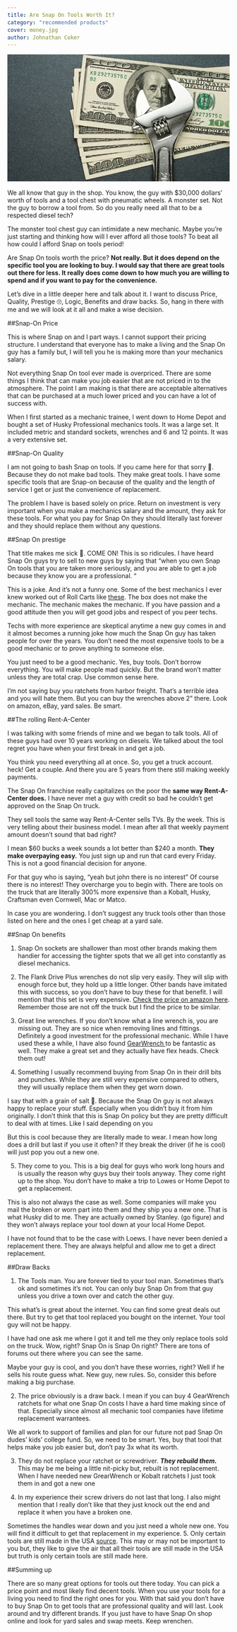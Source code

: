 ```yaml
---
title: Are Snap On Tools Worth It? 
category: "recommended products"
cover: money.jpg
author: Johnathan Coker
---
```


![unsplash.com](./money.jpg)


We all know that guy in the shop. You know, the guy with $30,000 dollars’ worth of tools and a tool chest with pneumatic wheels. A monster set. Not the guy to borrow a tool from. So do you really need all that to be a respected diesel tech?  

The monster tool chest guy can intimidate a new mechanic. Maybe you’re just starting and thinking how will I ever afford all those tools? To beat all how could I afford Snap on tools period!

Are Snap On tools worth the price? **Not really. But it does depend on the specific tool you are looking to buy. I would say that there are great tools out there for less. It really does come down to how much you are willing to spend and if you want to pay for the convenience.**

Let’s dive in a little deeper here and talk about it. I want to discuss Price, Quality, Prestige 🙄, Logic, Benefits and draw backs. So, hang in there with me and we will look at it all and make a wise decision.  


##Snap-On Price

This is where Snap on and I part ways. I cannot support their pricing structure. I understand that everyone has to make a living and the Snap On guy has a family but, I will tell you he is making more than your mechanics salary. 

Not everything Snap On tool ever made is overpriced. There are some things I think that can make you job easier that are not priced in to the atmosphere. The point I am making is that there are acceptable alternatives that can be purchased at a much lower priced and you can have a lot of success with. 

When I first started as a mechanic trainee, I went down to Home Depot and bought a set of Husky Professional mechanics tools. It was a large set. It included metric and standard sockets, wrenches and 6 and 12 points. It was a very extensive set.  



##Snap-On Quality

I am not going to bash Snap on tools. If you came here for that sorry 🙇‍. Because they do not make bad tools. They make great tools. I have some specific tools that are Snap-on because of the quality and the length of service I get or just the convenience of replacement.

The problem I have is based solely on price. Return on investment is very important when you make a mechanics salary and the amount, they ask for these tools. For what you pay for Snap On they should literally last forever and they should replace them without any questions.  

##Snap On prestige 

That title makes me sick 🤮. COME ON! This is so ridicules. I have heard Snap On guys try to sell to new guys by saying that “when you own Snap On tools that you are taken more seriously, and you are able to get a job because they know you are a professional. “

This is a joke. And it’s not a funny one. Some of the best mechanics I ever knew worked out of Roll Carts like [these]( https://amzn.to/2KsOThv). The box does not make the mechanic. The mechanic makes the mechanic. If you have passion and a good attitude then you will get good jobs and respect of you peer techs. 

Techs with more experience are skeptical anytime a new guy comes in and it almost becomes a running joke how much the Snap On guy has taken people for over the years. You don’t need the most expensive tools to be a good mechanic or to prove anything to someone else. 

You just need to be a good mechanic. Yes, buy tools. Don’t borrow everything. You will make people mad quickly. But the brand won’t matter unless they are total crap. Use common sense here. 

I’m not saying buy you ratchets from harbor freight. That’s a terrible idea and you will hate them. But you can buy the wrenches above 2” there. Look on amazon, eBay, yard sales. Be smart. 

##The rolling Rent-A-Center

I was talking with some friends of mine and we began to talk tools. All of these guys had over 10 years working on diesels. We talked about the tool regret you have when your first break in and get a job. 

You think you need everything all at once. So, you get a truck account. heck! Get a couple. And there you are 5 years from there still making weekly payments.  

The Snap On franchise really capitalizes on the poor the **same way Rent-A-Center does.** I have never met a guy with credit so bad he couldn’t get approved on the Snap On truck.

They sell tools the same way Rent-A-Center sells TVs. By the week. This is very telling about their business model. I mean after all that weekly payment amount doesn’t sound that bad right? 

I mean $60 bucks a week sounds a lot better than $240 a month. **They make overpaying easy.** You just sign up and run that card every Friday. This is not a good financial decision for anyone. 

For that guy who is saying, “yeah but john there is no interest” Of course there is no interest! They overcharge you to begin with. There are tools on the truck that are literally 300% more expensive than a Kobalt, Husky, Craftsman even Cornwell, Mac or Matco.  

In case you are wondering. I don’t suggest any truck tools other than those listed on here and the ones I get cheap at a yard sale. 

##Snap On benefits

1.	Snap On sockets are shallower than most other brands making them handier for accessing the tighter spots that we all get into constantly as diesel mechanics. 

2.	The Flank Drive Plus wrenches do not slip very easily. They will slip with enough force but, they hold up a little longer. Other bands have imitated this with success, so you don’t have to buy these for that benefit. I will mention that this set is very expensive. [Check the price on amazon here](https://amzn.to/2KsEx1c).
 Remember those are not off the truck but I find the price to be similar.

3.	Great line wrenches. If you don’t know what a line wrench is, you are missing out. They are so nice when removing lines and fittings. Definitely a good investment for the professional mechanic. While I have used these a while, I have also found [GearWrench ]( https://amzn.to/2Z018q3) to be fantastic as well. They make a great set and they actually have flex heads. Check them out! 

4.	Something I usually recommend buying from Snap On in their drill bits and punches. While they are still very expensive compared to others, they will usually replace them when they get worn down. 

I say that with a grain of salt 🧂. Because the Snap On guy is not always happy to replace your stuff. Especially when you didn’t buy it from him originally. I don’t think that this is Snap On policy but they are pretty difficult to deal with at times. Like I said depending on you

But this is cool because they are literally made to wear. I mean how long does a drill but last if you use it often? If they break the driver (if he is cool) will just pop you out a new one.

5.	They come to you. This is a big deal for guys who work long hours and is usually the reason why guys buy their tools anyway. They come right up to the shop. You don’t have to make a trip to Lowes or Home Depot to get a replacement. 

This is also not always the case as well. Some companies will make you mail the broken or worn part into them and they ship you a new one. That is what Husky did to me. They are actually owned by Stanley. (go figure) and they won’t always replace your tool down at your local Home Depot. 

I have not found that to be the case with Loews. I have never been denied a replacement there. They are always helpful and allow me to get a direct replacement. 

##Draw Backs

1.	The Tools man. You are forever tied to your tool man. Sometimes that’s ok and sometimes it’s not. You can only buy Snap On from that guy unless you drive a town over and catch the other guy. 

This what’s is great about the internet. You can find some great deals out there. But try to get that tool replaced you bought on the internet. Your tool guy will not be happy. 

I have had one ask me where I got it and tell me they only replace tools sold on the truck. Wow, right? Snap On is Snap On right? There are tons of forums out there where you can see the same.

Maybe your guy is cool, and you don’t have these worries, right? Well if he sells his route guess what. New guy, new rules. So, consider this before making a big purchase. 

2.	The price obviously is a draw back. I mean if you can buy 4 GearWrench ratchets for what one Snap On costs I have a hard time making since of that. Especially since almost all mechanic tool companies have lifetime replacement warrantees. 

We all work to support of families and plan for our future not pad Snap On dudes’ kids’ college fund. So, we need to be smart. Yes, buy that tool that helps make you job easier but, don’t pay 3x what its worth. 

3.	They do not replace your ratchet or screwdriver. ***They rebuild them.*** This may be me being a little nit-picky but, rebuilt is not replacement. When I have needed new GrearWrench or Kobalt ratchets I just took them in and got a new one

4.	In my experience their screw drivers do not last that long. I also might mention that I really don’t like that they just knock out the end and replace it when you have a broken one. 

Sometimes the handles wear down and you just need a whole new one. You will find it difficult to get that replacement in my experience. 
5.	Only certain tools are still made in the USA [source]( https://allamericanreviews.com/snap-on-tools/). This may or may not be important to you but, they like to give the air that all their tools are still made in the USA but truth is only certain tools are still made here.

##Summing up

There are so many great options for tools out there today. You can pick a price point and most likely find decent tools. When you use your tools for a living you need to find the right ones for you. With that said you don’t have to buy Snap On to get tools that are professional quality and will last. Look around and try different brands. If you just have to have Snap On shop online and look for yard sales and swap meets. Keep wrenchen.
